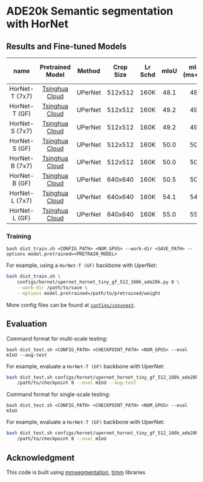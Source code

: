 # ADE20k Semantic segmentation with HorNet


## Results and Fine-tuned Models

| name | Pretrained Model | Method | Crop Size | Lr Schd | mIoU | mIoU (ms+flip) | #params | FLOPs | Fine-tuned Model |
|:---:|:---:|:---:|:---:| :---:|:---:|:---:|:---:| :---:|:---:|
| HorNet-T (7x7) | [Tsinghua Cloud](https://cloud.tsinghua.edu.cn/f/762f05c3c8cd4743b534/?dl=1) | UPerNet | 512x512 | 160K | 48.1 | 48.9 | 52M | 926G | [Tsinghua Cloud]() |
| HorNet-T (GF) | [Tsinghua Cloud](https://cloud.tsinghua.edu.cn/f/395dd6c443ed4a339739/?dl=1) | UPerNet | 512x512 | 160K | 49.2 | 49.3 | 55M | 924G | [Tsinghua Cloud]() |
| HorNet-S (7x7) | [Tsinghua Cloud](https://cloud.tsinghua.edu.cn/f/9d7043023da14e4b8b2e/?dl=1) | UPerNet | 512x512 | 160K | 49.2 | 49.8 | 81M | 1030G | [Tsinghua Cloud]() |
| HorNet-S (GF) | [Tsinghua Cloud](https://cloud.tsinghua.edu.cn/f/19eef725b2e64692b8b0/?dl=1) | UPerNet | 512x512 | 160K | 50.0 | 50.5 | 85M | 1027G | [Tsinghua Cloud]() |
| HorNet-B (7x7) | [Tsinghua Cloud](https://cloud.tsinghua.edu.cn/f/836ab04898c646c389ce/?dl=1) | UPerNet | 512x512 | 160K | 50.0 | 50.5 | 121M | 1174G | [Tsinghua Cloud]() |
| HorNet-B (GF) | [Tsinghua Cloud](https://cloud.tsinghua.edu.cn/f/60f706e36f6b4098a1f9/?dl=1) | UPerNet | 640x640 | 160K | 50.5 | 50.9 | 126M | 1171G | [Tsinghua Cloud]() |
| HorNet-L (7x7) | [Tsinghua Cloud](https://cloud.tsinghua.edu.cn/f/4de41e26cb254c28a61a/?dl=1) | UPerNet | 640x640 | 160K | 54.1 | 54.5 | 232M | 2473G | [Tsinghua Cloud]() |
| HorNet-L (GF) | [Tsinghua Cloud](https://cloud.tsinghua.edu.cn/f/f36957d46eef47da9c25/?dl=1) | UPerNet | 640x640 | 160K | 55.0 | 55.2 | 239M | 2465G | [Tsinghua Cloud]() |

### Training

```
bash dist_train.sh <CONFIG_PATH> <NUM_GPUS> --work-dir <SAVE_PATH> --options model.pretrained=<PRETRAIN_MODEL>
```

For example, using a `HorNet-T (GF)` backbone with UperNet:
```bash
bash dist_train.sh \
    configs/hornet/upernet_hornet_tiny_gf_512_160k_ade20k.py 8 \
    --work-dir /path/to/save \
    --options model.pretrained=/path/to/pretrained/weight
```

More config files can be found at [`configs/convnext`](configs/convnext).


## Evaluation

Command format for multi-scale testing:
```
bash dist_test.sh <CONFIG_PATH> <CHECKPOINT_PATH> <NUM_GPUS> --eval mIoU --aug-test
```

For example, evaluate a `HorNet-T (GF)` backbone with UperNet:
```bash
bash dist_test.sh configs/hornet/upernet_hornet_tiny_gf_512_160k_ade20k.py \ 
    /path/to/checkpoint 8 --eval mIoU --aug-test
```

Command format for single-scale testing:
```
bash dist_test.sh <CONFIG_PATH> <CHECKPOINT_PATH> <NUM_GPUS> --eval mIoU
```

For example, evaluate a `HorNet-T (GF)` backbone with UperNet:
```bash
bash dist_test.sh configs/hornet/upernet_hornet_tiny_gf_512_160k_ade20k.py \ 
    /path/to/checkpoint 8 --eval mIoU
```

## Acknowledgment 

This code is built using [mmsegmentation](https://github.com/open-mmlab/mmsegmentation), [timm](https://github.com/rwightman/pytorch-image-models) libraries
